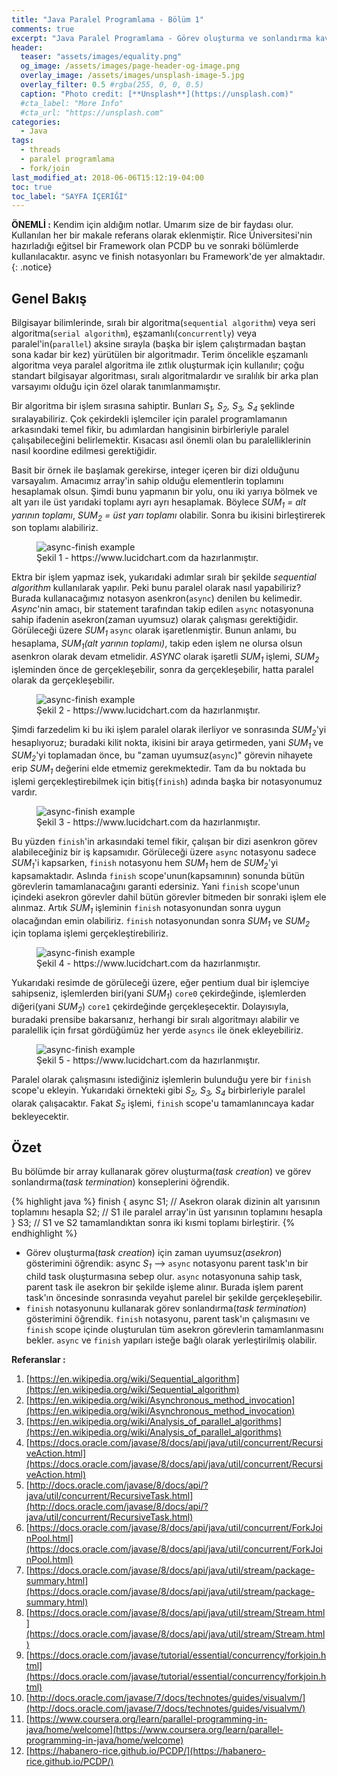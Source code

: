 ```yaml
---
title: "Java Paralel Programlama - Bölüm 1"
comments: true
excerpt: "Java Paralel Programlama - Görev oluşturma ve sonlandırma kavramları(Async, Finish)"
header:
  teaser: "assets/images/equality.png"
  og_image: /assets/images/page-header-og-image.png
  overlay_image: /assets/images/unsplash-image-5.jpg
  overlay_filter: 0.5 #rgba(255, 0, 0, 0.5)
  caption: "Photo credit: [**Unsplash**](https://unsplash.com)"
  #cta_label: "More Info"
  #cta_url: "https://unsplash.com"
categories:
  - Java
tags:
  - threads
  - paralel programlama
  - fork/join
last_modified_at: 2018-06-06T15:12:19-04:00
toc: true
toc_label: "SAYFA İÇERİĞİ"
---
```




**ÖNEMLİ :** Kendim için aldığım notlar. Umarım size de bir faydası olur. Kullanılan her bir makale referans olarak eklenmiştir. Rice Üniversitesi'nin hazırladığı eğitsel bir Framework olan PCDP bu ve sonraki bölümlerde kullanılacaktır. async ve finish notasyonları bu Framework'de yer almaktadır.
{: .notice}

## Genel Bakış

Bilgisayar bilimlerinde, sıralı bir algoritma(``sequential algorithm``) veya seri algoritma(``serial algorithm``), eşzamanlı(``concurrently``) veya paralel'in(``parallel``) aksine sırayla (başka bir işlem çalıştırmadan baştan sona kadar bir kez) yürütülen bir algoritmadır. Terim öncelikle eşzamanlı algoritma veya paralel algoritma ile zıtlık oluşturmak için kullanılır; çoğu standart bilgisayar algoritması, sıralı algoritmalardır ve sıralılık bir arka plan varsayımı olduğu için özel olarak tanımlanmamıştır.

Bir algoritma bir işlem sırasına sahiptir. Bunları *S<sub>1</sub>, S<sub>2</sub>, S<sub>3</sub>, S<sub>4</sub>* şeklinde sıralayabiliriz. Çok çekirdekli işlemciler için paralel programlamanın arkasındaki temel fikir, bu adımlardan hangisinin birbirleriyle paralel çalışabileceğini belirlemektir. Kısacası asıl önemli olan bu paralelliklerinin nasıl koordine edilmesi gerektiğidir.

Basit bir örnek ile başlamak gerekirse, integer içeren bir dizi olduğunu varsayalım. Amacımız array'in sahip olduğu elementlerin toplamını hesaplamak olsun. Şimdi bunu yapmanın bir yolu, onu iki yarıya bölmek ve alt yarı ile üst yarıdaki toplamı ayrı ayrı hesaplamak. Böylece *SUM<sub>1</sub> = alt yarının toplamı*, *SUM<sub>2</sub> = üst yarı toplamı* olabilir. Sonra bu ikisini birleştirerek son toplamı alabiliriz.

<figure >
  <img src="{{ site.url }}{{ site.baseurl }}/assets/images/2019-08-03-Java-paralel-programlama1/async-finish00.jpeg" alt="async-finish example">
  <figcaption>Şekil 1 - https://www.lucidchart.com da hazırlanmıştır.</figcaption>
</figure>

Ektra bir işlem yapmaz isek, yukarıdaki adımlar sıralı bir şekilde *sequential algorithm* kullanılarak yapılır. Peki bunu paralel olarak nasıl yapabiliriz? Burada kullanacağımız notasyon asenkron(``async``) denilen bu kelimedir. *Async*'nin amacı, bir statement tarafından takip edilen `async` notasyonuna sahip ifadenin asekron(zaman uyumsuz) olarak çalışması gerektiğidir. Görüleceği üzere *SUM<sub>1</sub>* ``async`` olarak işaretlenmiştir. Bunun anlamı, bu hesaplama, *SUM<sub>1</sub>(alt yarının toplamı)*, takip eden işlem ne olursa olsun asenkron olarak devam etmelidir. *ASYNC* olarak işaretli *SUM<sub>1</sub>* işlemi, *SUM<sub>2</sub>* işleminden önce de gerçekleşebilir, sonra da gerçekleşebilir, hatta paralel olarak da gerçekleşebilir.

<figure >
  <img src="{{ site.url }}{{ site.baseurl }}/assets/images/2019-08-03-Java-paralel-programlama1/async-finish0.jpeg" alt="async-finish example">
  <figcaption>Şekil 2 - https://www.lucidchart.com da hazırlanmıştır.</figcaption>
</figure>

Şimdi farzedelim ki bu iki işlem paralel olarak ilerliyor ve sonrasında *SUM<sub>2</sub>*'yi hesaplıyoruz; buradaki kilit nokta, ikisini bir araya getirmeden, yani *SUM<sub>1</sub>* ve *SUM<sub>2</sub>*'yi toplamadan önce, bu "zaman uyumsuz(``async``)" görevin nihayete erip *SUM<sub>1</sub>* değerini elde etmemiz gerekmektedir. Tam da bu noktada bu işlemi gerçekleştirebilmek için bitiş(``finish``) adında başka bir notasyonumuz vardır.

<figure >
  <img src="{{ site.url }}{{ site.baseurl }}/assets/images/2019-08-03-Java-paralel-programlama1/async-finish1.jpeg" alt="async-finish example">
  <figcaption>Şekil 3 - https://www.lucidchart.com da hazırlanmıştır.</figcaption>
</figure>

Bu yüzden ``finish``'in arkasındaki temel fikir, çalışan bir dizi asenkron görev alabileceğiniz bir iş kapsamıdır. Görüleceği üzere ``async`` notasyonu sadece *SUM<sub>1</sub>*'i kapsarken, ``finish`` notasyonu hem *SUM<sub>1</sub>* hem de *SUM<sub>2</sub>*'yi kapsamaktadır. Aslında ``finish`` scope'unun(kapsamının) sonunda bütün görevlerin tamamlanacağını garanti edersiniz. Yani ``finish`` scope'unun içindeki asekron görevler dahil bütün görevler bitmeden bir sonraki işlem ele alınmaz. Artık *SUM<sub>1</sub>* işleminin ``finish`` notasyonundan sonra uygun olacağından emin olabiliriz. ``finish`` notasyonundan sonra *SUM<sub>1</sub>* ve *SUM<sub>2</sub>* için toplama işlemi gerçekleştirebiliriz.

<figure >
  <img src="{{ site.url }}{{ site.baseurl }}/assets/images/2019-08-03-Java-paralel-programlama1/async-finish2.jpeg" alt="async-finish example">
  <figcaption>Şekil 4 - https://www.lucidchart.com da hazırlanmıştır.</figcaption>
</figure>

Yukarıdaki resimde de görüleceği üzere, eğer pentium dual bir işlemciye sahipseniz, işlemlerden biri(yani *SUM<sub>1</sub>*) ``core0`` çekirdeğinde, işlemlerden diğeri(yani *SUM<sub>2</sub>*) ``core1`` çekirdeğinde gerçekleşecektir. Dolayısıyla, buradaki prensibe bakarsanız, herhangi bir sıralı algoritmayı alabilir ve paralellik için fırsat gördüğümüz her yerde ``asyncs`` ile önek ekleyebiliriz.

<figure >
  <img src="{{ site.url }}{{ site.baseurl }}/assets/images/2019-08-03-Java-paralel-programlama1/async-finish3.jpeg" alt="async-finish example">
  <figcaption>Şekil 5 - https://www.lucidchart.com da hazırlanmıştır.</figcaption>
</figure>

Paralel olarak çalışmasını istediğiniz işlemlerin bulunduğu yere bir ``finish`` scope'u ekleyin. Yukarıdaki örnekteki gibi *S<sub>2</sub>, S<sub>3</sub>, S<sub>4</sub>* birbirleriyle paralel olarak çalışacaktır. Fakat *S<sub>5</sub>* işlemi, ``finish`` scope'u tamamlanıncaya kadar bekleyecektir.

## Özet
Bu bölümde bir array kullanarak görev oluşturma(*task creation*) ve görev sonlandırma(*task termination*) konseplerini öğrendik.

{% highlight java %}
finish {
  async S1; // Asekron olarak dizinin alt yarısının toplamını hesapla
  S2;       // S1 ile paralel array'in üst yarısının toplamını hesapla
}
S3; // S1 ve S2 tamamlandıktan sonra iki kısmi toplamı birleştirir.
{% endhighlight %}

- Görev oluşturma(*task creation*) için zaman uyumsuz(*asekron*) gösterimini öğrendik: async *S<sub>1</sub>* --> ``async`` notasyonu parent task'ın bir child task oluşturmasına sebep olur. ``async`` notasyonuna sahip task, parent task ile asekron bir şekilde işleme alınır. Burada işlem parent task'ın öncesinde sonrasında veyahut parelel bir şekilde gerçekleşebilir.
- ``finish`` notasyonunu kullanarak görev sonlandırma(*task termination*) gösterimini öğrendik. ``finish`` notasyonu, parent task'ın çalışmasını ve ``finish`` scope içinde oluşturulan tüm asekron görevlerin tamamlanmasını bekler. ``async`` ve ``finish`` yapıları isteğe bağlı olarak yerleştirilmiş olabilir.




**Referanslar :**

1. [https://en.wikipedia.org/wiki/Sequential_algorithm](https://en.wikipedia.org/wiki/Sequential_algorithm)
2. [https://en.wikipedia.org/wiki/Asynchronous_method_invocation](https://en.wikipedia.org/wiki/Asynchronous_method_invocation)
3. [https://en.wikipedia.org/wiki/Analysis_of_parallel_algorithms](https://en.wikipedia.org/wiki/Analysis_of_parallel_algorithms)
4. [https://docs.oracle.com/javase/8/docs/api/java/util/concurrent/RecursiveAction.html](https://docs.oracle.com/javase/8/docs/api/java/util/concurrent/RecursiveAction.html)
5. [http://docs.oracle.com/javase/8/docs/api/?java/util/concurrent/RecursiveTask.html](http://docs.oracle.com/javase/8/docs/api/?java/util/concurrent/RecursiveTask.html)
6. [https://docs.oracle.com/javase/8/docs/api/java/util/concurrent/ForkJoinPool.html](https://docs.oracle.com/javase/8/docs/api/java/util/concurrent/ForkJoinPool.html)
7. [https://docs.oracle.com/javase/8/docs/api/java/util/stream/package-summary.html](https://docs.oracle.com/javase/8/docs/api/java/util/stream/package-summary.html)
8. [https://docs.oracle.com/javase/8/docs/api/java/util/stream/Stream.html](https://docs.oracle.com/javase/8/docs/api/java/util/stream/Stream.html)
9. [https://docs.oracle.com/javase/tutorial/essential/concurrency/forkjoin.html](https://docs.oracle.com/javase/tutorial/essential/concurrency/forkjoin.html)
10. [http://docs.oracle.com/javase/7/docs/technotes/guides/visualvm/](http://docs.oracle.com/javase/7/docs/technotes/guides/visualvm/)
11. [https://www.coursera.org/learn/parallel-programming-in-java/home/welcome](https://www.coursera.org/learn/parallel-programming-in-java/home/welcome)
12. [https://habanero-rice.github.io/PCDP/](https://habanero-rice.github.io/PCDP/)
